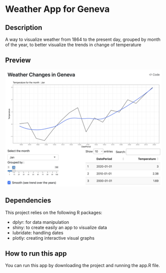 # Weather App for Geneva

## Description
A way to visualize weather from 1864 to the present day, grouped by month of the year, to better visualize the trends in change of temperature

## Preview

![Preview](data/preview.jpg)


## Dependencies

This project relies on the following R packages:

- dplyr: for data manipulation
- shiny: to create easily an app to visualize data 
- lubridate: handling dates 
- plotly: creating interactive visual graphs

## How to run this app 

You can run this app by downloading the project and running the app.R file.


 